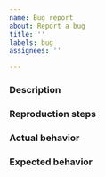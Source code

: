 ```yaml
---
name: Bug report
about: Report a bug
title: ''
labels: bug
assignees: ''

---
```


### Description

### Reproduction steps

### Actual behavior

### Expected behavior
